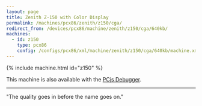 ```yaml
---
layout: page
title: Zenith Z-150 with Color Display
permalink: /machines/pcx86/zenith/z150/cga/
redirect_from: /devices/pcx86/machine/zenith/z150/cga/640kb/
machines:
  - id: z150
    type: pcx86
    config: /configs/pcx86/xml/machine/zenith/z150/cga/640kb/machine.xml
---
```


{% include machine.html id="z150" %}

This machine is also available with the [PCjs Debugger](/configs/pcx86/xml/machine/zenith/z150/cga/640kb/debugger/machine.xml).

---

"The quality goes in before the name goes on."

